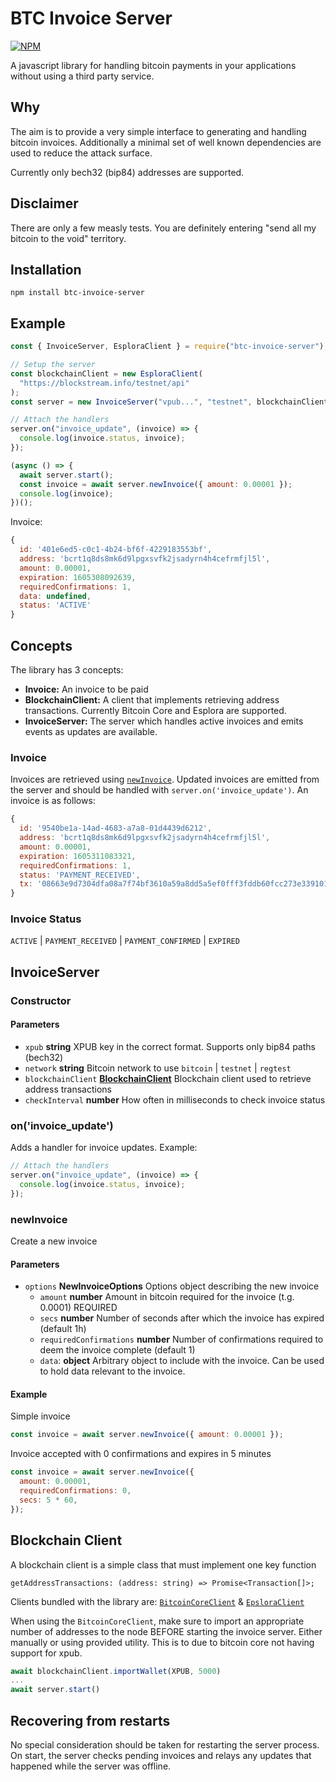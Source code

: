 # BTC Invoice Server

[![NPM](https://img.shields.io/npm/v/btc-invoice-server?style=for-the-badge)](https://www.npmjs.com/package/btc-invoice-server)

A javascript library for handling bitcoin payments in your applications without using a third party service.

## Why

The aim is to provide a very simple interface to generating and handling bitcoin invoices. Additionally a minimal set of well known dependencies are used to reduce the attack surface.

Currently only bech32 (bip84) addresses are supported.

## Disclaimer

There are only a few measly tests. You are definitely entering "send all my bitcoin to the void" territory.

## Installation

`npm install btc-invoice-server`

## Example

```js
const { InvoiceServer, EsploraClient } = require("btc-invoice-server");

// Setup the server
const blockchainClient = new EsploraClient(
  "https://blockstream.info/testnet/api"
);
const server = new InvoiceServer("vpub...", "testnet", blockchainClient);

// Attach the handlers
server.on("invoice_update", (invoice) => {
  console.log(invoice.status, invoice);
});

(async () => {
  await server.start();
  const invoice = await server.newInvoice({ amount: 0.00001 });
  console.log(invoice);
})();
```

Invoice:

```js
{
  id: '401e6ed5-c0c1-4b24-bf6f-4229183553bf',
  address: 'bcrt1q8ds8mk6d9lpgxsvfk2jsadyrn4h4cefrmfjl5l',
  amount: 0.00001,
  expiration: 1605308092639,
  requiredConfirmations: 1,
  data: undefined,
  status: 'ACTIVE'
}
```

## Concepts

The library has 3 concepts:

- **Invoice:** An invoice to be paid
- **BlockchainClient:** A client that implements retrieving address transactions. Currently Bitcoin Core and Esplora are supported.
- **InvoiceServer:** The server which handles active invoices and emits events as updates are available.

### Invoice

Invoices are retrieved using [`newInvoice`](#newinvoice). Updated invoices are emitted from the server and should be handled with `server.on('invoice_update')`. An invoice is as follows:

```js
{
  id: '9540be1a-14ad-4683-a7a8-01d4439d6212',
  address: 'bcrt1q8ds8mk6d9lpgxsvfk2jsadyrn4h4cefrmfjl5l',
  amount: 0.00001,
  expiration: 1605311083321,
  requiredConfirmations: 1,
  status: 'PAYMENT_RECEIVED',
  tx: '08663e9d7304dfa08a7f74bf3610a59a8dd5a5ef0fff3fddb60fcc273e339101' // Included for received trnasactions only
}
```

### Invoice Status

`ACTIVE` | `PAYMENT_RECEIVED` | `PAYMENT_CONFIRMED` | `EXPIRED`

## InvoiceServer

### Constructor

#### Parameters

- `xpub` **string** XPUB key in the correct format. Supports only bip84 paths (bech32)
- `network` **string** Bitcoin network to use `bitcoin` | `testnet` | `regtest`
- `blockchainClient` [**BlockchainClient**](#blockchain-client) Blockchain client used to retrieve address transactions
- `checkInterval` **number** How often in milliseconds to check invoice status

### on('invoice_update')

Adds a handler for invoice updates. Example:

```js
// Attach the handlers
server.on("invoice_update", (invoice) => {
  console.log(invoice.status, invoice);
});
```

### newInvoice

Create a new invoice

#### Parameters

- `options` **NewInvoiceOptions** Options object describing the new invoice
  - `amount` **number** Amount in bitcoin required for the invoice (t.g. 0.0001) REQUIRED
  - `secs` **number** Number of seconds after which the invoice has expired (default 1h)
  - `requiredConfirmations` **number** Number of confirmations required to deem the invoice complete (default 1)
  - `data`: **object** Arbitrary object to include with the invoice. Can be used to hold data relevant to the invoice.

#### Example

Simple invoice

```js
const invoice = await server.newInvoice({ amount: 0.00001 });
```

Invoice accepted with 0 confirmations and expires in 5 minutes

```js
const invoice = await server.newInvoice({
  amount: 0.00001,
  requiredConfirmations: 0,
  secs: 5 * 60,
});
```

## Blockchain Client

A blockchain client is a simple class that must implement one key function

`getAddressTransactions: (address: string) => Promise<Transaction[]>;`

Clients bundled with the library are: [`BitcoinCoreClient`](src/blockchain/bitcoin-core.ts) & [`EpsloraClient`](src/blockchain/esplora.ts)

When using the `BitcoinCoreClient`, make sure to import an appropriate number of addresses to the node BEFORE starting the invoice server. Either manually or using provided utility. This is to due to bitcoin core not having support for xpub.

```js
await blockchainClient.importWallet(XPUB, 5000)
...
await server.start()
```

## Recovering from restarts

No special consideration should be taken for restarting the server process. On start, the server checks pending invoices and relays any updates that happened while the server was offline.
